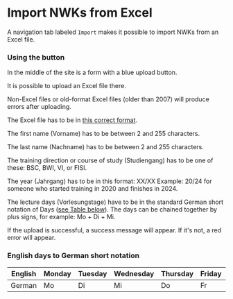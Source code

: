 # Import NWKs from Excel

A navigation tab labeled `Import` makes it possible to import NWKs from an Excel file.

### Using the button

In the middle of the site is a form with a blue upload button.

It is possible to upload an Excel file there.

Non-Excel files or old-format Excel files (older than 2007) will produce errors after uploading.

The Excel file has to be in <a href="../assets/Import_Standart.xlsx" download>this correct format</a>.

The first name (Vorname) has to be between 2 and 255 characters.

The last name (Nachname) has to be between 2 and 255 characters.

The training direction or course of study (Studiengang) has to be one of these: BSC, BWI, VI, or FISI.

The year (Jahrgang) has to be in this format: XX/XX Example: 20/24 for someone who started training in 2020 and finishes in 2024.

The lecture days (Vorlesungstage) have to be in the standard German short notation of Days ([see Table below](#english-days-to-german-short-notation)).
The days can be chained together by plus signs, for example: Mo + Di + Mi.

If the upload is successful, a success message will appear. If it's not, a red error will appear.

### English days to German short notation
| English | Monday | Tuesday | Wednesday | Thursday | Friday | Saturday |
|---------|--------|---------|-----------|----------|--------|----------|
| German  | Mo     | Di      | Mi        | Do       | Fr     | Sa       |

